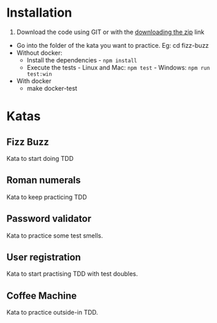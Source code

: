 # Installation
1. Download the code using GIT or with the [downloading the zip](https://github.com/CodiumTeam/tdd-training-js/archive/master.zip) link
- Go into the folder of the kata you want to practice. Eg: cd fizz-buzz
- Without docker:
  - Install the dependencies
    	- `npm install`
  - Execute the tests
    	- Linux and Mac: `npm test`
	    - Windows: `npm run test:win`
- With docker
    - make docker-test
# Katas
## Fizz Buzz
Kata to start doing TDD
## Roman numerals
Kata to keep practicing TDD
## Password validator
Kata to practice some test smells.
## User registration
Kata to start practising TDD with test doubles.
## Coffee Machine
Kata to practice outside-in TDD.
